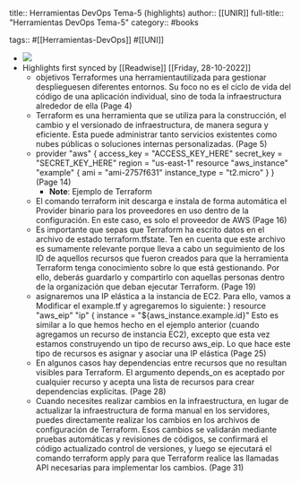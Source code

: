 title:: Herramientas DevOps Tema-5 (highlights)
author:: [[UNIR]]
full-title:: "Herramientas DevOps Tema-5"
category:: #books

tags:: #[[Herramientas-DevOps]] #[[UNI]]

- ![](https://readwise-assets.s3.amazonaws.com/media/uploaded_book_covers/profile_22942/936d2bf0-976b-448c-89a2-1b0daff285b9.jpg)
- Highlights first synced by [[Readwise]] [[Friday, 28-10-2022]]
	- objetivos Terraformes  una  herramientautilizada  para  gestionar  desplieguesen  diferentes entornos. Su foco no es el ciclo de vida del código de una aplicación individual, sino de toda la infraestructura alrededor de ella (Page 4)
	- Terraform es una herramienta que se utiliza para la construcción, el cambio y el versionado de infraestructura, de manera segura y eficiente. Esta puede administrar tanto servicios existentes como nubes públicas o soluciones internas personalizadas. (Page 5)
	- provider "aws" {  access_key = "ACCESS_KEY_HERE"  secret_key = "SECRET_KEY_HERE"  region = "us-east-1" resource "aws_instance" "example" {  ami = "ami-2757f631"  instance_type = "t2.micro" }  } (Page 14)
		- **Note**: Ejemplo de Terraform
	- El  comando  terraform  init descarga  e  instala  de  forma  automática  el Provider binario para los proveedores en uso dentro de la configuración. En este caso, es solo el proveedor de AWS (Page 16)
	- Es  importante  que  sepas  que  Terraform  ha  escrito  datos  en  el  archivo  de  estado terraform.tfstate. Ten en cuenta que este archivo es sumamente relevante porque lleva a cabo un seguimiento de los ID de aquellos recursos que fueron creados para que la herramienta Terraform tenga conocimiento sobre lo que está gestionando. Por ello,  deberás  guardarlo  y  compartirlo  con  aquellas  personas  dentro  de  la organización que deban ejecutar Terraform. (Page 19)
	- asignaremos  una  IP  elástica  a  la instancia  de  EC2.  Para  ello,  vamos  a  Modificar  el  example.tf  y  agregaremos  lo siguiente: } resource "aws_eip" "ip" { instance = "${aws_instance.example.id}"   Esto es similar a lo que hemos hecho en el ejemplo anterior (cuando agregamos un recurso de  instancia  EC2), excepto que  esta  vez estamos  construyendo un  tipo de recurso aws_eip. Lo que hace este tipo de recursos es asignar y asociar una IP elástica (Page 25)
	- En algunos casos hay dependencias entre recursos que no resultan visibles para Terraform. El argumento depends_on es aceptado por cualquier recurso y acepta una lista de recursos para crear dependencias explícitas. (Page 28)
	- Cuando  necesites  realizar  cambios  en  la  infraestructura,  en  lugar  de  actualizar  la infraestructura de forma manual en los servidores, puedes directamente realizar los cambios en  los  archivos de  configuración de  Terraform.  Esos  cambios  se validarán mediante  pruebas  automáticas  y  revisiones  de  códigos,  se  confirmará  el  código actualizado control de versiones, y luego se ejecutará el comando terraform apply para  que  Terraform  realice  las  llamadas  API  necesarias  para  implementar  los cambios. (Page 31)